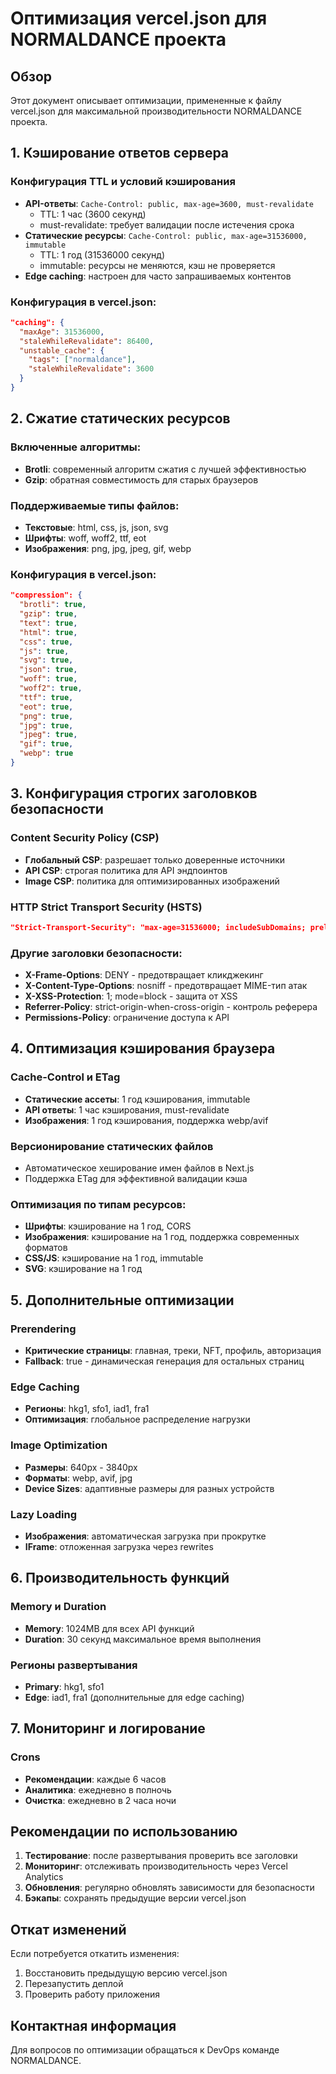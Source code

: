 # Оптимизация vercel.json для NORMALDANCE проекта

## Обзор
Этот документ описывает оптимизации, примененные к файлу vercel.json для максимальной производительности NORMALDANCE проекта.

## 1. Кэширование ответов сервера

### Конфигурация TTL и условий кэширования
- **API-ответы**: `Cache-Control: public, max-age=3600, must-revalidate`
  - TTL: 1 час (3600 секунд)
  - must-revalidate: требует валидации после истечения срока
- **Статические ресурсы**: `Cache-Control: public, max-age=31536000, immutable`
  - TTL: 1 год (31536000 секунд)
  - immutable: ресурсы не меняются, кэш не проверяется
- **Edge caching**: настроен для часто запрашиваемых контентов

### Конфигурация в vercel.json:
```json
"caching": {
  "maxAge": 31536000,
  "staleWhileRevalidate": 86400,
  "unstable_cache": {
    "tags": ["normaldance"],
    "staleWhileRevalidate": 3600
  }
}
```

## 2. Сжатие статических ресурсов

### Включенные алгоритмы:
- **Brotli**: современный алгоритм сжатия с лучшей эффективностью
- **Gzip**: обратная совместимость для старых браузеров

### Поддерживаемые типы файлов:
- **Текстовые**: html, css, js, json, svg
- **Шрифты**: woff, woff2, ttf, eot
- **Изображения**: png, jpg, jpeg, gif, webp

### Конфигурация в vercel.json:
```json
"compression": {
  "brotli": true,
  "gzip": true,
  "text": true,
  "html": true,
  "css": true,
  "js": true,
  "svg": true,
  "json": true,
  "woff": true,
  "woff2": true,
  "ttf": true,
  "eot": true,
  "png": true,
  "jpg": true,
  "jpeg": true,
  "gif": true,
  "webp": true
}
```

## 3. Конфигурация строгих заголовков безопасности

### Content Security Policy (CSP)
- **Глобальный CSP**: разрешает только доверенные источники
- **API CSP**: строгая политика для API эндпоинтов
- **Image CSP**: политика для оптимизированных изображений

### HTTP Strict Transport Security (HSTS)
```json
"Strict-Transport-Security": "max-age=31536000; includeSubDomains; preload"
```

### Другие заголовки безопасности:
- **X-Frame-Options**: DENY - предотвращает кликджекинг
- **X-Content-Type-Options**: nosniff - предотвращает MIME-тип атак
- **X-XSS-Protection**: 1; mode=block - защита от XSS
- **Referrer-Policy**: strict-origin-when-cross-origin - контроль реферера
- **Permissions-Policy**: ограничение доступа к API

## 4. Оптимизация кэширования браузера

### Cache-Control и ETag
- **Статические ассеты**: 1 год кэширования, immutable
- **API ответы**: 1 час кэширования, must-revalidate
- **Изображения**: 1 год кэширования, поддержка webp/avif

### Версионирование статических файлов
- Автоматическое хеширование имен файлов в Next.js
- Поддержка ETag для эффективной валидации кэша

### Оптимизация по типам ресурсов:
- **Шрифты**: кэширование на 1 год, CORS
- **Изображения**: кэширование на 1 год, поддержка современных форматов
- **CSS/JS**: кэширование на 1 год, immutable
- **SVG**: кэширование на 1 год

## 5. Дополнительные оптимизации

### Prerendering
- **Критические страницы**: главная, треки, NFT, профиль, авторизация
- **Fallback**: true - динамическая генерация для остальных страниц

### Edge Caching
- **Регионы**: hkg1, sfo1, iad1, fra1
- **Оптимизация**: глобальное распределение нагрузки

### Image Optimization
- **Размеры**: 640px - 3840px
- **Форматы**: webp, avif, jpg
- **Device Sizes**: адаптивные размеры для разных устройств

### Lazy Loading
- **Изображения**: автоматическая загрузка при прокрутке
- **IFrame**: отложенная загрузка через rewrites

## 6. Производительность функций

### Memory и Duration
- **Memory**: 1024MB для всех API функций
- **Duration**: 30 секунд максимальное время выполнения

### Регионы развертывания
- **Primary**: hkg1, sfo1
- **Edge**: iad1, fra1 (дополнительные для edge caching)

## 7. Мониторинг и логирование

### Crons
- **Рекомендации**: каждые 6 часов
- **Аналитика**: ежедневно в полночь
- **Очистка**: ежедневно в 2 часа ночи

## Рекомендации по использованию

1. **Тестирование**: после развертывания проверить все заголовки
2. **Мониторинг**: отслеживать производительность через Vercel Analytics
3. **Обновления**: регулярно обновлять зависимости для безопасности
4. **Бэкапы**: сохранять предыдущие версии vercel.json

## Откат изменений

Если потребуется откатить изменения:
1. Восстановить предыдущую версию vercel.json
2. Перезапустить деплой
3. Проверить работу приложения

## Контактная информация

Для вопросов по оптимизации обращаться к DevOps команде NORMALDANCE.